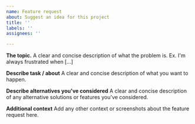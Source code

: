 ```yaml
---
name: Feature request
about: Suggest an idea for this project
title: ''
labels: ''
assignees: ''

---
```


**The topic.**
A clear and concise description of what the problem is. Ex. I'm always frustrated when [...]

**Describe task / about**
A clear and concise description of what you want to happen.

**Describe alternatives you've considered**
A clear and concise description of any alternative solutions or features you've considered.

**Additional context**
Add any other context or screenshots about the feature request here.
